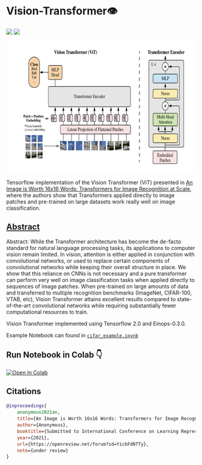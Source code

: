 # Vision-Transformer👁️
[![](https://img.shields.io/badge/Nakshatra-Singh-brightgreen.svg?colorB=ff0000)](https://nakshatrasinghh-io.vercel.app/) [![](https://img.shields.io/hexpm/l/plug)](https://github.com/nakshatrasinghh/Vision-Transformer/blob/main/LICENSE)

<p align="center">
    <img src="vit.PNG" height="350px">
</p>

Tensorflow implementation of the Vision Transformer (ViT) presented in 
[An Image is Worth 16x16 Words: Transformers for Image Recognition at Scale](https://openreview.net/pdf?id=YicbFdNTTy),
where the authors show that Transformers applied directly to image patches and pre-trained on large datasets work really well on image classification.


## [Abstract](https://openreview.net/forum?id=YicbFdNTTy)
Abstract: While the Transformer architecture has become the de-facto standard for natural language processing tasks, its applications to computer vision remain limited. In vision, attention is either applied in conjunction with convolutional networks, or used to replace certain components of convolutional networks while keeping their overall structure in place. We show that this reliance on CNNs is not necessary and a pure transformer can perform very well on image classification tasks when applied directly to sequences of image patches. When pre-trained on large amounts of data and transferred to multiple recognition benchmarks (ImageNet, CIFAR-100, VTAB, etc), Vision Transformer attains excellent results compared to state-of-the-art convolutional networks while requiring substantially fewer computational resources to train.

Vision Transformer implemented using Tensorflow 2.0 and Einops-0.3.0.

Example Notebook can found in [`cifar_example.ipynb`](https://github.com/nakshatrasinghh/Vision-Transformer/blob/main/cifar10_example.ipynb)

## Run Notebook in Colab 👇

[![Open In Colab](https://colab.research.google.com/assets/colab-badge.svg)](https://colab.research.google.com/github/nakshatrasinghh/Vision-Transformer/blob/main/cifar10_example.ipynb)

## Citations

```bibtex
@inproceedings{
    anonymous2021an,
    title={An Image is Worth 16x16 Words: Transformers for Image Recognition at Scale},
    author={Anonymous},
    booktitle={Submitted to International Conference on Learning Representations},
    year={2021},
    url={https://openreview.net/forum?id=YicbFdNTTy},
    note={under review}
}
```
